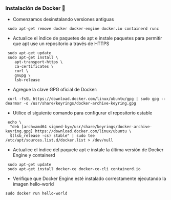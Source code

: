 ### Instalación de Docker 🐳

- Comenzamos desinstalando versiones antiguas

```console
 sudo apt-get remove docker docker-engine docker.io containerd runc
```

- Actualice el índice de paquetes de apt e instale paquetes para permitir que apt use un repositorio a través de HTTPS 
```console
 sudo apt-get update
 sudo apt-get install \
    apt-transport-https \
    ca-certificates \
    curl \
    gnupg \
    lsb-release
```

- Agregue la clave GPG oficial de Docker:
```console
 curl -fsSL https://download.docker.com/linux/ubuntu/gpg | sudo gpg --dearmor -o /usr/share/keyrings/docker-archive-keyring.gpg
```

- Utilice el siguiente comando para configurar el repositorio estable
```console
 echo \
  "deb [arch=amd64 signed-by=/usr/share/keyrings/docker-archive-keyring.gpg] https://download.docker.com/linux/ubuntu \
  $(lsb_release -cs) stable" | sudo tee /etc/apt/sources.list.d/docker.list > /dev/null
```

- Actualice el índice del paquete apt e instale la última versión de Docker Engine y containerd
```console
 sudo apt-get update
 sudo apt-get install docker-ce docker-ce-cli containerd.io
```

- Verifique que Docker Engine esté instalado correctamente ejecutando la imagen hello-world
```console
sudo docker run hello-world
```
